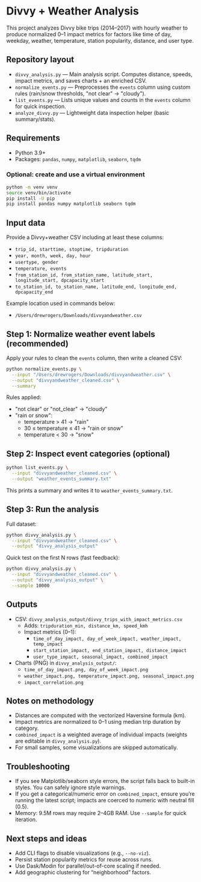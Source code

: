 # Divvy + Weather Analysis

This project analyzes Divvy bike trips (2014–2017) with hourly weather to produce normalized 0–1 impact metrics for factors like time of day, weekday, weather, temperature, station popularity, distance, and user type.

## Repository layout

- `divvy_analysis.py` — Main analysis script. Computes distance, speeds, impact metrics, and saves charts + an enriched CSV.
- `normalize_events.py` — Preprocesses the `events` column using custom rules (rain/snow thresholds, "not clear" → "cloudy").
- `list_events.py` — Lists unique values and counts in the `events` column for quick inspection.
- `analyze_divvy.py` — Lightweight data inspection helper (basic summary/stats).

## Requirements

- Python 3.9+
- Packages: `pandas`, `numpy`, `matplotlib`, `seaborn`, `tqdm`

### Optional: create and use a virtual environment

```bash
python -m venv venv
source venv/bin/activate
pip install -U pip
pip install pandas numpy matplotlib seaborn tqdm
```

## Input data

Provide a Divvy+weather CSV including at least these columns:

- `trip_id, starttime, stoptime, tripduration`
- `year, month, week, day, hour`
- `usertype, gender`
- `temperature, events`
- `from_station_id, from_station_name, latitude_start, longitude_start, dpcapacity_start`
- `to_station_id, to_station_name, latitude_end, longitude_end, dpcapacity_end`

Example location used in commands below:

- `/Users/drewrogers/Downloads/divvyandweather.csv`

## Step 1: Normalize weather event labels (recommended)

Apply your rules to clean the `events` column, then write a cleaned CSV:

```bash
python normalize_events.py \
  --input "/Users/drewrogers/Downloads/divvyandweather.csv" \
  --output "divvyandweather_cleaned.csv" \
  --summary
```

Rules applied:

- "not clear" or "not_clear" → "cloudy"
- "rain or snow":
  - temperature > 41 → "rain"
  - 30 ≤ temperature ≤ 41 → "rain or snow"
  - temperature < 30 → "snow"

## Step 2: Inspect event categories (optional)

```bash
python list_events.py \
  --input "divvyandweather_cleaned.csv" \
  --output "weather_events_summary.txt"
```

This prints a summary and writes it to `weather_events_summary.txt`.

## Step 3: Run the analysis

Full dataset:

```bash
python divvy_analysis.py \
  --input "divvyandweather_cleaned.csv" \
  --output "divvy_analysis_output"
```

Quick test on the first N rows (fast feedback):

```bash
python divvy_analysis.py \
  --input "divvyandweather_cleaned.csv" \
  --output "divvy_analysis_output" \
  --sample 10000
```

## Outputs

- CSV: `divvy_analysis_output/divvy_trips_with_impact_metrics.csv`
  - Adds: `tripduration_min, distance_km, speed_kmh`
  - Impact metrics (0–1):
    - `time_of_day_impact, day_of_week_impact, weather_impact, temp_impact`
    - `start_station_impact, end_station_impact, distance_impact`
    - `user_type_impact, seasonal_impact, combined_impact`
- Charts (PNG) in `divvy_analysis_output/`:
  - `time_of_day_impact.png, day_of_week_impact.png`
  - `weather_impact.png, temperature_impact.png, seasonal_impact.png`
  - `impact_correlation.png`

## Notes on methodology

- Distances are computed with the vectorized Haversine formula (km).
- Impact metrics are normalized to 0–1 using median trip duration by category.
- `combined_impact` is a weighted average of individual impacts (weights are editable in `divvy_analysis.py`).
- For small samples, some visualizations are skipped automatically.

## Troubleshooting

- If you see Matplotlib/seaborn style errors, the script falls back to built-in styles. You can safely ignore style warnings.
- If you get a categorical/numeric error on `combined_impact`, ensure you’re running the latest script; impacts are coerced to numeric with neutral fill (0.5).
- Memory: 9.5M rows may require 2–4GB RAM. Use `--sample` for quick iteration.

## Next steps and ideas

- Add CLI flags to disable visualizations (e.g., `--no-viz`).
- Persist station popularity metrics for reuse across runs.
- Use Dask/Modin for parallel/out-of-core scaling if needed.
- Add geographic clustering for “neighborhood” factors.
